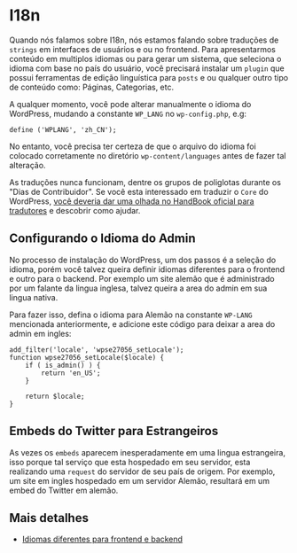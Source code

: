 # I18n

Quando nós falamos sobre I18n, nós estamos falando sobre traduções de `strings` em interfaces de usuários e ou no frontend. Para apresentarmos conteúdo em multiplos idiomas ou para gerar um sistema, que seleciona o idioma com base no país do usuário, você precisará instalar um `plugin` que possui ferramentas de edição linguística para `posts` e ou qualquer outro tipo de conteúdo como: Páginas, Categorias, etc.

A qualquer momento, você pode alterar manualmente o idioma do WordPress, mudando a constante `WP_LANG` no `wp-config.php`, e.g:

```
define ('WPLANG', 'zh_CN');
```

No entanto, você precisa ter certeza de que o arquivo do idioma foi colocado corretamente no diretório `wp-content/languages` antes de fazer tal alteração.

As traduções nunca funcionam, dentre os grupos de poliglotas durante os "Dias de Contribuidor". Se você esta interessado em traduzir o `Core` do WordPress, [você deveria dar uma olhada no HandBook oficial para tradutores](https://make.wordpress.org/polyglots/handbook/) e descobrir como ajudar.

## Configurando o Idioma do Admin

No processo de instalação do WordPress, um dos passos é a seleção do idioma, porém você talvez queira definir idiomas diferentes para o frontend e outro para o backend. Por exemplo um site alemão que é administrado por um falante da lingua inglesa, talvez queira a area do admin em sua lingua nativa.

Para fazer isso, defina o idioma para Alemão na constante `WP-LANG` mencionada anteriormente, e adicione este código para deixar a area do admin em ingles:

```
add_filter('locale', 'wpse27056_setLocale');
function wpse27056_setLocale($locale) {
    if ( is_admin() ) {
        return 'en_US';
    }

    return $locale;
}
```

## Embeds do Twitter para Estrangeiros

As vezes os `embeds` aparecem inesperadamente em uma lingua estrangeira, isso porque tal serviço que esta hospedado em seu servidor, esta realizando uma `request` do servidor de seu país de origem. Por exemplo, um site em ingles hospedado em um servidor Alemão, resultará em um embed do Twitter em alemão.

## Mais detalhes

 - [Idiomas diferentes para frontend e backend ](https://wordpress.stackexchange.com/questions/27056/different-language-for-frontend-and-backend)
